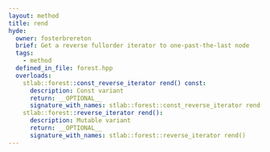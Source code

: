 ```yaml
---
layout: method
title: rend
hyde:
  owner: fosterbrereton
  brief: Get a reverse fullorder iterator to one-past-the-last node
  tags:
    - method
  defined_in_file: forest.hpp
  overloads:
    stlab::forest::const_reverse_iterator rend() const:
      description: Const variant
      return: __OPTIONAL__
      signature_with_names: stlab::forest::const_reverse_iterator rend() const
    stlab::forest::reverse_iterator rend():
      description: Mutable variant
      return: __OPTIONAL__
      signature_with_names: stlab::forest::reverse_iterator rend()
---
```

